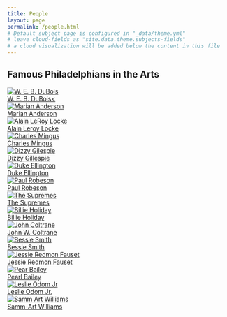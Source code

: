 ```yaml
---
title: People
layout: page
permalink: /people.html
# Default subject page is configured in "_data/theme.yml"
# leave cloud-fields as "site.data.theme.subjects-fields"
# a cloud visualization will be added below the content in this file
---
```


## Famous Philadelphians in the Arts

<div class="grid-container">
  <div class="grid-item">
        <a href = 'https://fortefairy.github.io/collectionbuilderdemo/browse.html#W.%20E.%20B.%20DuBois'>
  		<img src="https://upload.wikimedia.org/wikipedia/commons/f/fd/W.E.B._Du_Bois_by_James_E._Purdy%2C_1907_%28cropped%29.jpg" alt = "W. E. B. DuBois" class="image-grid"/>
  			<br>W. E. B. DuBois<</a></div>
  <div class="grid-item">
  		<a href = 'https://fortefairy.github.io/collectionbuilderdemo/browse.html#Marian%20Anderson'>
      <img src="https://upload.wikimedia.org/wikipedia/commons/thumb/a/a8/Marian_Anderson.jpg/1024px-Marian_Anderson.jpg" alt = "Marian Anderson" class="image-grid"/>
  			<br>Marian Anderson</a></div>
  <div class="grid-item">
    <a href = 'https://fortefairy.github.io/collectionbuilderdemo/browse.html#Alain%20LeRoy%20Locke'>
  		<img src="https://upload.wikimedia.org/wikipedia/commons/3/31/Alain_LeRoy_Locke_cr.jpg" alt = "Alain LeRoy Locke" class="image-grid"/>
  			<br>Alain Leroy Locke</a></div>
  <div class="grid-item">
    <a href = 'https://fortefairy.github.io/collectionbuilderdemo/browse.html#Charles%20Mingus'>
  		<img src="https://live.staticflickr.com/129/362094253_9cd7b022ce_z.jpg" alt="Charles Mingus" class="image-grid"/>
  			<br>Charles Mingus</a></div>
  <div class="grid-item">
    <a href = 'https://fortefairy.github.io/collectionbuilderdemo/browse.html#Dizzy%20Gilespie'>
  		<img src="https://upload.wikimedia.org/wikipedia/commons/thumb/2/25/Portrait_of_Dizzy_Gillespie%2C_New_York%2C_N.Y.%2C_ca._May_1947_%28cropped%29.jpg/1024px-Portrait_of_Dizzy_Gillespie%2C_New_York%2C_N.Y.%2C_ca._May_1947_%28cropped%29.jpg" alt="Dizzy Gilespie" class="image-grid"/>
		  	<br>Dizzy Gillespie</a></div>
  <div class="grid-item">
    <a href = 'https://fortefairy.github.io/collectionbuilderdemo/browse.html#Duke%20Ellington'>
  		<img src="https://upload.wikimedia.org/wikipedia/commons/thumb/a/af/Duke_Ellington_-_publicity.JPG/1024px-Duke_Ellington_-_publicity.JPG" alt="Duke Ellington" class="image-grid"/>
  			<br>Duke Ellington</a></div>
  <div class="grid-item">
    <a href = 'https://fortefairy.github.io/collectionbuilderdemo/browse.html#Paul%20Robeson'>
  		<img src="https://upload.wikimedia.org/wikipedia/commons/thumb/3/3b/Paul_Robeson_1942_crop.jpg/1024px-Paul_Robeson_1942_crop.jpg" alt="Paul Robeson" class="image-grid"/>
  			<br>Paul Robeson</a></div>
  <div class="grid-item">
    <a href = 'https://fortefairy.github.io/collectionbuilderdemo/browse.html#The%20Supremes'>
  		<img src="https://upload.wikimedia.org/wikipedia/commons/c/c7/The_Supremes_1966.JPG" alt="The Supremes" class="image-grid"/>
  			<br>The Supremes</a></div>
  <div class="grid-item">
    <a href = 'https://fortefairy.github.io/collectionbuilderdemo/browse.html#Billie%20Holiday'>
  		<img src="https://upload.wikimedia.org/wikipedia/commons/thumb/e/e3/Billie_Holiday%2C_Downbeat%2C_New_York%2C_N.Y.%2C_ca._Feb._1947_%28William_P._Gottlieb_04251%29.jpg/1280px-Billie_Holiday%2C_Downbeat%2C_New_York%2C_N.Y.%2C_ca._Feb._1947_%28William_P._Gottlieb_04251%29.jpg" alt="Billie Holiday" class="image-grid"/>
  			<br>Billie Holiday</a></div>
  <div class="grid-item">
    <a href = 'https://fortefairy.github.io/collectionbuilderdemo/browse.html#John%20Coltrane'>
  		<img src="https://upload.wikimedia.org/wikipedia/commons/thumb/1/14/John_Coltrane_1963_cropped_ver2.jpg/1024px-John_Coltrane_1963_cropped_ver2.jpg" alt="John Coltrane" class="image-grid"/>
  			<br>John W. Coltrane</a></div>
  <div class="grid-item">
    <a href='https://fortefairy.github.io/collectionbuilderdemo/browse.html#Bessie%20Smith'>
  		<img src="https://upload.wikimedia.org/wikipedia/commons/thumb/d/df/Bessiesmith3.jpg/1024px-Bessiesmith3.jpg" alt="Bessie Smith" class="image-grid"/>
  			<br>Bessie Smith</a></div>
  <div class="grid-item">
    <a href = 'https://fortefairy.github.io/collectionbuilderdemo/browse.html#Jessie%20Redmon%20Fauset'>
    <img src="https://upload.wikimedia.org/wikipedia/commons/e/ea/Negro_Poets_and_Their_Poems-0182.jpg" alt="Jessie Redmon Fauset" class="image-grid"/>
  	<br>Jessie Redmon Fauset</a></div>
  <div class="grid-item">
    <a href = 'https://fortefairy.github.io/collectionbuilderdemo/browse.html#Pearl%20Bailey'>
    <img src="https://upload.wikimedia.org/wikipedia/commons/4/44/Pearl_Bailey_-_publicity.jpg" alt="Pear Bailey" class="image-grid"/>
  	<br>Pearl Bailey</a></div>
  <div class="grid-item">
    <a href = 'https://fortefairy.github.io/collectionbuilderdemo/browse.html#Lesie%20Odom%20Jr'>
    <img src="https://upload.wikimedia.org/wikipedia/commons/c/cc/Leslie_Odom_Jr._Philanthropy_Summit_2016_02.30_%28cropped%29.jpg" alt = "Leslie Odom Jr" class="image-grid"/>
  	<br>Leslie Odom Jr.</a></div>
  <div class="grid-item">
    <a href = 'https://fortefairy.github.io/collectionbuilderdemo/browse.html#Samm-Art%20Williams'>
    <img src="https://upload.wikimedia.org/wikipedia/en/9/96/Publicity_Photo_of_Samm-Art_Williams.jpg" alt = "Samm Art Williams" class="image-grid"/>
  	<br>Samm-Art Williams</a></div>	
</div>

